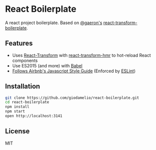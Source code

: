 # React Boilerplate

A react project boilerplate. Based on [@gaeron's](https://github.com/gaearon) [react-transform-boilerplate](https://github.com/gaearon/react-transform-boilerplate).

## Features

 - Uses [React-Transform](babel-plugin-react-transform) with [react-transform-hmr](https://github.com/gaearon/react-transform-hmr) to hot-reload React components
 - Use ES2015 (and more) with [Babel](https://babeljs.io/)
 - [Follows Airbnb's Javascript Style Guide](https://github.com/airbnb/javascript) (Enforced by [ESLint](http://eslint.org/))

## Installation

```bash
git clone https://github.com/giodamelio/react-boilerplate.git
cd react-boilerplate
npm install
npm start
open http://localhost:3141
```

## License

MIT
